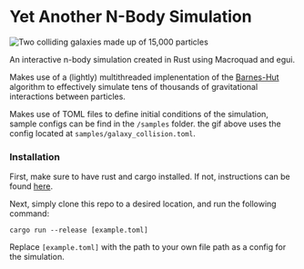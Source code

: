 # Yet Another N-Body Simulation

![Two colliding galaxies made up of 15,000 particles](/samples/galaxy_collision.gif)

An interactive n-body simulation created in Rust using Macroquad and egui.

Makes use of a (lightly) multithreaded implenentation of the [Barnes-Hut](https://en.wikipedia.org/wiki/Barnes%E2%80%93Hut_simulation) algorithm to effectively simulate tens of thousands of gravitational interactions between particles.

Makes use of TOML files to define initial conditions of the simulation, sample configs can be find in the `/samples` folder.
the gif above uses the config located at `samples/galaxy_collision.toml`.

### Installation
First, make sure to have rust and cargo installed. If not, instructions can be found [here](https://www.rust-lang.org/tools/install).

Next, simply clone this repo to a desired location, and run the following command:
```
cargo run --release [example.toml]
```
Replace `[example.toml]` with the path to your own file path as a config for the simulation.